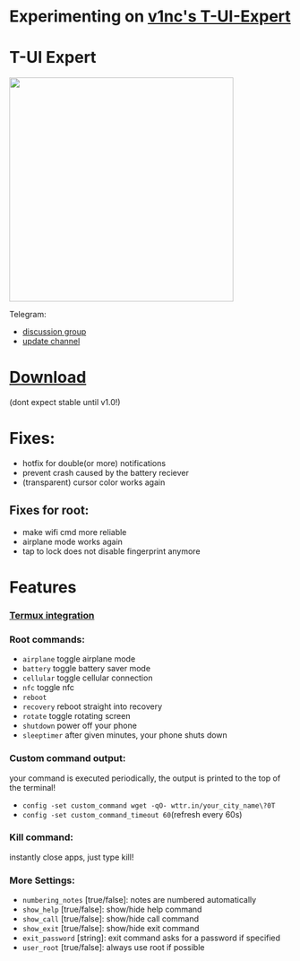 # Experimenting on [v1nc's T-UI-Expert](https://github.com/v1nc/T-UI-Expert)

# T-UI Expert
<img src="https://github.com/v1nc/TUI-Expert/raw/master/screenshots/green_sea.png" data-canonical-src="https://github.com/v1nc/TUI-Expert/raw/master/screenshots/green_sea.png" width="400" />

Telegram:
* [discussion group](https://t.me/tui_expert)
* [update channel](https://t.me/tui_expert_updates)

# [Download](https://github.com/v1nc/TUI-Expert/releases)
(dont expect stable until v1.0!)

# Fixes:
* hotfix for double(or more) notifications
* prevent crash caused by the battery reciever
* (transparent) cursor color works again

## Fixes for root:
* make wifi cmd more reliable
* airplane mode works again
* tap to lock does not disable fingerprint anymore

# Features

### [Termux integration](https://github.com/v1nc/TUI-Expert/wiki/Termux-integration)

### Root commands:
* `airplane`   toggle airplane mode
* `battery`    toggle battery saver mode
* `cellular`   toggle cellular connection
* `nfc`        toggle nfc
* `reboot`
* `recovery`   reboot straight into recovery
* `rotate`     toggle rotating screen
* `shutdown`   power off your phone
* `sleeptimer` after given minutes, your phone shuts down
### Custom command output:
your command is executed periodically, the output is printed to the top of the terminal!
- `config -set custom_command wget -qO- wttr.in/your_city_name\?0T`
- `config -set custom_command_timeout 60`(refresh every 60s)

### Kill command:
instantly close apps, just type kill!

### More Settings:
* `numbering_notes` [true/false]: notes are numbered automatically
* `show_help` [true/false]: show/hide help command
* `show_call` [true/false]: show/hide call command
* `show_exit` [true/false]: show/hide exit command
* `exit_password` [string]: exit command asks for a password if specified
* `user_root` [true/false]: always use root if possible
